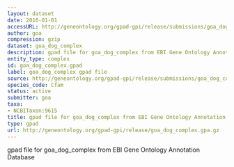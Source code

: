 ```yaml
---
layout: dataset
date: 2016-01-01
accessURL: http://geneontology.org/gpad-gpi/release/submissions/goa_dog_complex.gpa.gz
author: goa
compression: gzip
dataset: goa_dog_complex
description: gpad file for goa_dog_complex from EBI Gene Ontology Annotation Database
entity_type: complex
id: goa_dog_complex.gpad
label: goa_dog_complex gpad file
source: http://geneontology.org/gpad-gpi/release/submissions/goa_dog_complex.gpa.gz
species_code: Cfam
status: active
submitter: goa
taxa:
- NCBITaxon:9615
title: gpad file for goa_dog_complex from EBI Gene Ontology Annotation Database
type: gpad
url: http://geneontology.org/gpad-gpi/release/goa_dog_complex.gpa.gz
---
```


gpad file for goa_dog_complex from EBI Gene Ontology Annotation Database